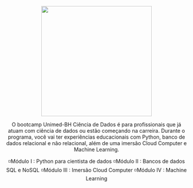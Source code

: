 <div align="center"> 
 <img height="300em" src="https://hermes.digitalinnovation.one/tracks/342f7392-a8b5-421f-bea9-d29f1fd8aae9.png">

O bootcamp Unimed-BH Ciência de Dados é para profissionais que já atuam com ciência de dados ou estão começando na carreira. Durante o programa, você vai ter experiências educacionais com Python, banco de dados relacional e não relacional, além de uma imersão Cloud Computer e Machine Learning. 
 
◽Módulo I : Python para cientista de dados
◽Módulo II : Bancos de dados SQL e NoSQL
◽Módulo III : Imersão Cloud Computer
◽Módulo IV : Machine Learning
</div>
